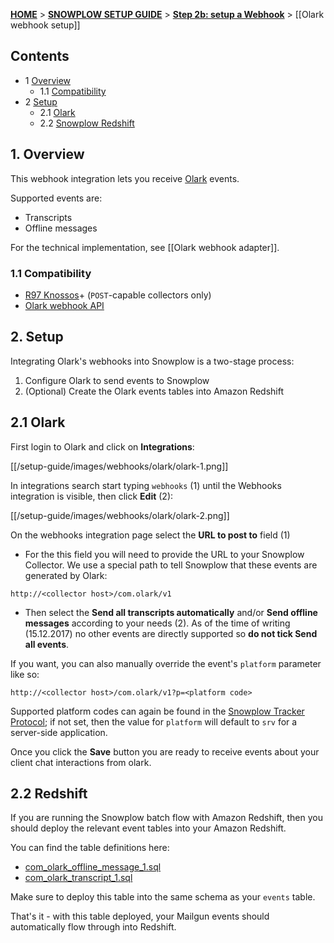 <a name="top" />

[**HOME**](Home) > [**SNOWPLOW SETUP GUIDE**](Setting-up-Snowplow) > [**Step 2b: setup a Webhook**](Setting-up-a-webhook) > [[Olark webhook setup]]

## Contents

- 1 [Overview](#overview)
  - 1.1 [Compatibility](#compat)
- 2 [Setup](#setup)
  - 2.1 [Olark](#setup-Olark)
  - 2.2 [Snowplow Redshift](#setup-redshift)

<a name="overview" />

## 1. Overview

This webhook integration lets you receive [Olark][olark-website] events.

Supported events are:

- Transcripts
- Offline messages

For the technical implementation, see [[Olark webhook adapter]].

<a name="compat" />

### 1.1 Compatibility

* [R97 Knossos][r97]+ (`POST`-capable collectors only)
* [Olark webhook API][olark-webhooks]

<a name="setup" />

## 2. Setup

Integrating Olark's webhooks into Snowplow is a two-stage process:

1. Configure Olark to send events to Snowplow
2. (Optional) Create the Olark events tables into Amazon Redshift

<a name="setup-Olark" />

## 2.1 Olark

First login to Olark and click on **Integrations**:

[[/setup-guide/images/webhooks/olark/olark-1.png]]

In integrations search start typing `webhooks` (1) until the Webhooks integration is visible, then click **Edit** (2):

[[/setup-guide/images/webhooks/olark/olark-2.png]]

On the webhooks integration page select the **URL to post to** field (1)

* For the this field you will need to provide the URL to your Snowplow Collector.  We use a special path to tell Snowplow that these events are generated by Olark:

```
http://<collector host>/com.olark/v1
```

* Then select the **Send all transcripts automatically** and/or **Send offline messages** according to your needs (2). As of the time of writing (15.12.2017) no other events are directly supported so **do not tick Send all events**.

If you want, you can also manually override the event's `platform` parameter like so:

```
http://<collector host>/com.olark/v1?p=<platform code>
```

Supported platform codes can again be found in the [Snowplow Tracker Protocol][tracker-protocol]; if not set, then the value for `platform` will default to `srv` for a server-side application.

Once you click the **Save** button you are ready to receive events about your client chat interactions from olark.

<a name="setup-redshift" />

## 2.2 Redshift

If you are running the Snowplow batch flow with Amazon Redshift, then you should deploy the relevant event tables into your Amazon Redshift.

You can find the table definitions here:

* [com_olark_offline_message_1.sql][com_olark_offline_message_1-sql]
* [com_olark_transcript_1.sql][com_olark_transcript_1-sql]

Make sure to deploy this table into the same schema as your `events` table.

That's it - with this table deployed, your Mailgun events should automatically flow through into Redshift.

[olark-website]: https://www.olark.com/
[Olark-webhooks]: https://www.olark.com/help/webhooks
[r97]: https://github.com/snowplow/snowplow/releases/tag/r97-knossos

[tracker-protocol]: https://github.com/snowplow/snowplow/wiki/snowplow-tracker-protocol#1-common-parameters-platform-and-event-independent
[com_olark_offline_message_1-sql]: https://github.com/snowplow/iglu-central/blob/master/sql/com.olark/offline_message_1.sql
[com_olark_transcript_1-sql]: https://github.com/snowplow/iglu-central/blob/master/sql/com.olark/transcript_1.sql
